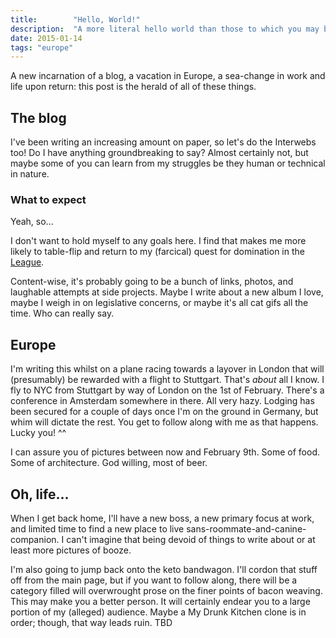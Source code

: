 ```yaml
---
title:        "Hello, World!"
description:  "A more literal hello world than those to which you may be familiar"
date: 2015-01-14
tags: "europe"
---
```


A new incarnation of a blog, a vacation in Europe, a sea-change in work and life upon return: this post is the herald of all of these things.

## The blog

I've been writing an increasing amount on paper, so let's do the Interwebs too! Do I have anything groundbreaking to say? Almost certainly not, but maybe some of you can learn from my struggles be they human or technical in nature.

### What to expect
Yeah, so...

I don't want to hold myself to any goals here. I find that makes me more likely to table-flip and return to my (farcical) quest for domination in the [League](http://na.leagueoflegends.com).

Content-wise, it's probably going to be a bunch of links, photos, and laughable attempts at side projects. Maybe I write about a new album I love, maybe I weigh in on legislative concerns, or maybe it's all cat gifs all the time. Who can really say.

## Europe
I'm writing this whilst on a plane racing towards a layover in London that will (presumably) be rewarded with a flight to Stuttgart. That's *about* all I know. I fly to NYC from Stuttgart by way of London on the 1st of February. There's a conference in Amsterdam somewhere in there. All very hazy. Lodging has been secured for a couple of days once I'm on the ground in Germany, but whim will dictate the rest. You get to follow along with me as that happens. Lucky you! ^^

I can assure you of pictures between now and February 9th. Some of food. Some of architecture. God willing, most of beer.

## Oh, life...
When I get back home, I'll have a new boss, a new primary focus at work, and limited time to find a new place to live sans-roommate-and-canine-companion. I can't imagine that being devoid of things to write about or at least more pictures of booze.

I'm also going to jump back onto the keto bandwagon. I'll cordon that stuff off from the main page, but if you want to follow along, there will be a category filled will  overwrought prose on the finer points of bacon weaving. This may make you a better person. It will certainly endear you to a large portion of my (alleged) audience. Maybe a My Drunk Kitchen clone is in order; though, that way leads ruin. TBD
